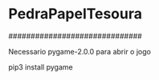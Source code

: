 # PedraPapelTesoura

##############################

Necessario pygame-2.0.0 para abrir o jogo

pip3 install pygame
